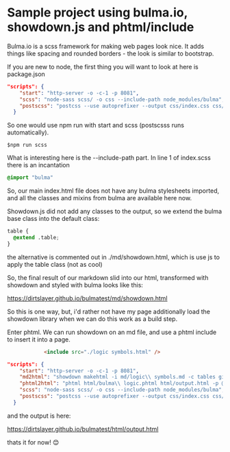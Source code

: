 # Sample project using bulma.io, showdown.js and phtml/include

Bulma.io is a scss framework for making web pages look nice. It adds things like spacing and rounded borders - the look is similar to bootstrap.

If you are new to node, the first thing you will want to look at here is package.json

```json
"scripts": {
    "start": "http-server -o -c-1 -p 8081",
    "scss": "node-sass scss/ -o css --include-path node_modules/bulma",
    "postscss": "postcss --use autoprefixer --output css/index.css css/index.css"
  }
```
So one would use npm run with start and scss (postscsss runs automatically).
```
$npm run scss
```
What is interesting here is the --include-path part. In line 1 of index.scss there is an incantation 
```css
@import "bulma"
```
So, our main index.html file does not have any bulma stylesheets imported, and all the classes and mixins from bulma are available here now.

Showdown.js did not add any classes to the output, so we extend the bulma base class into the default class:
```css
table {
  @extend .table;
}
```
the alternative is commented out in ./md/showdown.html, which is
use js to apply the table class (not as cool)

So, the final result of our markdown slid into our html, transformed with showdown and styled with bulma looks like this:

https://dirtslayer.github.io/bulmatest/md/showdown.html

So this is one way, but, i'd rather not have my page additionally load the showdown library when we can do this work as a build step.

Enter phtml. We can run showdown on an md file, and use a phtml include to insert it into a page.
```html
            <include src="./logic symbols.html" />
```
```json
"scripts": {
    "start": "http-server -o -c-1 -p 8081",
    "md2html": "showdown makehtml -i md/logic\\ symbols.md -c tables github > html/logic\\ symbols.html",
    "phtml2html": "phtml html/bulma\\ logic.phtml html/output.html -p @phtml/include",
    "scss": "node-sass scss/ -o css --include-path node_modules/bulma",
    "postscss": "postcss --use autoprefixer --output css/index.css css/index.css"
  }
```
and the output is here:

https://dirtslayer.github.io/bulmatest/html/output.html

thats it for now!
😊



